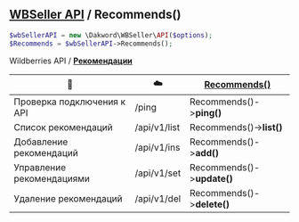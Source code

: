 ## [WBSeller API](/docs/API.md) / Recommends()

```php
$wbSellerAPI = new \Dakword\WBSeller\API($options);
$Recommends = $wbSellerAPI->Recommends();
```

Wildberries API / [**Рекомендации**](https://openapi.wb.ru/recommendations/api/ru/)

| :speech_balloon: | :cloud: | [Recommends()](/src/API/Endpoint/Recommends.php) |
| ---------------- | ------- | ------------------------------------------------ |
| Проверка подключения к API | /ping        | Recommends()->**ping()**   |
| Список рекомендаций        | /api/v1/list | Recommends()->**list()**   |
| Добавление рекомендаций    | /api/v1/ins  | Recommends()->**add()**    |
| Управление рекомендациями  | /api/v1/set  | Recommends()->**update()** |
| Удаление рекомендаций      | /api/v1/del  | Recommends()->**delete()** |

